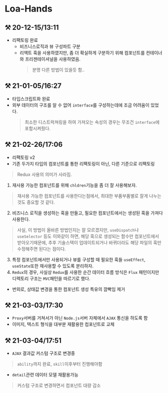 # Loa-Hands

## ⚒ 20-12-15/13:11
* 리팩토링 완료
  * 비즈니스로직과 뷰 구성파트 구분
  * 리액트 훅을 사용하였지만, 좀 더 확실하게 구분하기 위해 컴포넌트를 컨테이너와 프리젠테이셔널을 사용하였음.
    > 분명 다른 방법이 있을듯 함..

## ⚒ 21-01-05/16:27
* 타입스크립트화 완료
 * 외부 데이터의 구조를 알 수 없어 `interface`를 구성하는데에 조금 어려움이 있었다.
   > 최소한 디스트럭쳐링을 하여 가져오는 속성의 경우는 무조건 `interface`에 포함시켜줬다.

## ⚒ 21-02-26/17:06
* 리팩토링 v2
* 기존 두가지 타입의 컴포넌트를 통한 리팩토링이 아닌, 다른 기준으로 리팩토링
> Redux 사용의 의미가 사라짐.

1. 재사용 가능한 컴포넌트를 위해 `chldren`기능을 좀 더 잘 사용해보자.
> 재사용 가능한 컴포넌트를 사용한다는점에서, 최대한 부품부품별로 잘게 나누는것도 중요할 것 같다.
2. 비즈니스 로직을 생성하는 훅을 만들고, 필요한 컴포넌트에서는 생성된 훅을 가져다 사용한다.
> 사실, 이 방법이 올바른 방법인지는 잘 모르겠지만, `useDispatch`나 `useSelector` 등도 이와같이 하면, 해당 훅으로 생성되는 함수만 컴포넌트에서 받아오기때문에, 추후 기술스택이 업데이트되거나 바뀌더라도 해당 파일의 훅만 수정해주면 된다는 점이다.
3. 특정 컴포넌트에서만 사용되거나 뷰를 구성할 때 필요한 훅들 `useEffect`, `useState`또한 재사용할 수 있도록 분리하자.
4. `Redux`의 경우, 사실상 `Redux`를 사용한 순간 데이터 흐름 방식은 `Flux` 패턴이지만 디렉토리 구조는 `MVC`패턴을 따르기로 했다.

* 번외로, 상태값 변경을 통한 컴포넌트 생성 특유의 깜빡임 제거

## ⚒ 21-03-03/17:30
* `Proxy`서버를 거쳐서가 아닌 `Node.js`서버 자체에서 `AJAX` 통신을 하도록 함
* 이미지, 텍스트 형식을 대부분 재활용한 컴포넌트로 교체


## ⚒ 21-03-04/17:51
* `AJAX` 결과값 커스텀 구조로 변경중
> `ability`까지 완료, `skill`이후부터 진행해야함
* `detail`관련 데이터 모델 재활용가능
> 커스텀 구조로 변경하면서 컴포넌트 대량 감소